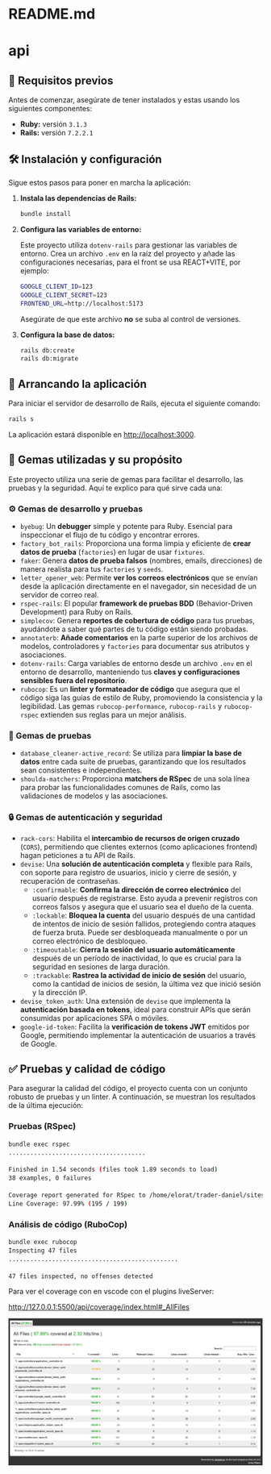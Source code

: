 
# README.md

# api

## 🚀 Requisitos previos

Antes de comenzar, asegúrate de tener instalados y estas usando los siguientes componentes:

  - **Ruby:** versión `3.1.3`
  - **Rails:** versión `7.2.2.1`

## 🛠️ Instalación y configuración

Sigue estos pasos para poner en marcha la aplicación:

1.  **Instala las dependencias de Rails:**

    ```bash
    bundle install
    ```

2.  **Configura las variables de entorno:**

    Este proyecto utiliza `dotenv-rails` para gestionar las variables de entorno. Crea un archivo `.env` en la raíz del proyecto y añade las configuraciones necesarias, para el front se usa REACT+VITE, por ejemplo:

    ```bash
    GOOGLE_CLIENT_ID=123
    GOOGLE_CLIENT_SECRET=123
    FRONTEND_URL=http://localhost:5173

    ```

    Asegúrate de que este archivo **no** se suba al control de versiones.

3.  **Configura la base de datos:**

    ```bash
    rails db:create
    rails db:migrate
    ```


## 🏃 Arrancando la aplicación

Para iniciar el servidor de desarrollo de Rails, ejecuta el siguiente comando:

```bash
rails s
```

La aplicación estará disponible en [http://localhost:3000](https://www.google.com/search?q=http://localhost:3000).

## 💎 Gemas utilizadas y su propósito

Este proyecto utiliza una serie de gemas para facilitar el desarrollo, las pruebas y la seguridad. Aquí te explico para qué sirve cada una:

### ⚙️ Gemas de desarrollo y pruebas

  - `byebug`: Un **debugger** simple y potente para Ruby. Esencial para inspeccionar el flujo de tu código y encontrar errores.
  - `factory_bot_rails`: Proporciona una forma limpia y eficiente de **crear datos de prueba** (`factories`) en lugar de usar `fixtures`.
  - `faker`: Genera **datos de prueba falsos** (nombres, emails, direcciones) de manera realista para tus `factories` y `seeds`.
  - `letter_opener_web`: Permite **ver los correos electrónicos** que se envían desde la aplicación directamente en el navegador, sin necesidad de un servidor de correo real.
  - `rspec-rails`: El popular **framework de pruebas BDD** (Behavior-Driven Development) para Ruby on Rails.
  - `simplecov`: Genera **reportes de cobertura de código** para tus pruebas, ayudándote a saber qué partes de tu código están siendo probadas.
  - `annotaterb`: **Añade comentarios** en la parte superior de los archivos de modelos, controladores y `factories` para documentar sus atributos y asociaciones.
  - `dotenv-rails`: Carga variables de entorno desde un archivo `.env` en el entorno de desarrollo, manteniendo tus **claves y configuraciones sensibles fuera del repositorio**.
  - `rubocop`: Es un **linter y formateador de código** que asegura que el código siga las guías de estilo de Ruby, promoviendo la consistencia y la legibilidad. Las gemas `rubocop-performance`, `rubocop-rails` y `rubocop-rspec` extienden sus reglas para un mejor análisis.

### 🧪 Gemas de pruebas

  - `database_cleaner-active_record`: Se utiliza para **limpiar la base de datos** entre cada suite de pruebas, garantizando que los resultados sean consistentes e independientes.
  - `shoulda-matchers`: Proporciona **matchers de RSpec** de una sola línea para probar las funcionalidades comunes de Rails, como las validaciones de modelos y las asociaciones.

### 🔒 Gemas de autenticación y seguridad

  - `rack-cors`: Habilita el **intercambio de recursos de origen cruzado** (`CORS`), permitiendo que clientes externos (como aplicaciones frontend) hagan peticiones a tu API de Rails.
  - `devise`: Una **solución de autenticación completa** y flexible para Rails, con soporte para registro de usuarios, inicio y cierre de sesión, y recuperación de contraseñas.
      - `:confirmable`: **Confirma la dirección de correo electrónico** del usuario después de registrarse. Esto ayuda a prevenir registros con correos falsos y asegura que el usuario sea el dueño de la cuenta.
      - `:lockable`: **Bloquea la cuenta** del usuario después de una cantidad de intentos de inicio de sesión fallidos, protegiendo contra ataques de fuerza bruta. Puede ser desbloqueada manualmente o por un correo electrónico de desbloqueo.
      - `:timeoutable`: **Cierra la sesión del usuario automáticamente** después de un período de inactividad, lo que es crucial para la seguridad en sesiones de larga duración.
      - `:trackable`: **Rastrea la actividad de inicio de sesión** del usuario, como la cantidad de inicios de sesión, la última vez que inició sesión y la dirección IP.
  - `devise_token_auth`: Una extensión de `devise` que implementa la **autenticación basada en tokens**, ideal para construir APIs que serán consumidas por aplicaciones SPA o móviles.
  - `google-id-token`: Facilita la **verificación de tokens JWT** emitidos por Google, permitiendo implementar la autenticación de usuarios a través de Google.

## ✅ Pruebas y calidad de código

Para asegurar la calidad del código, el proyecto cuenta con un conjunto robusto de pruebas y un linter. A continuación, se muestran los resultados de la última ejecución:

### **Pruebas (RSpec)**

```bash
bundle exec rspec
......................................

Finished in 1.54 seconds (files took 1.89 seconds to load)
38 examples, 0 failures

Coverage report generated for RSpec to /home/elorat/trader-daniel/sites/cube/api/coverage.
Line Coverage: 97.99% (195 / 199)
```

### **Análisis de código (RuboCop)**

```bash
bundle exec rubocop
Inspecting 47 files
...............................................

47 files inspected, no offenses detected
```

Para ver el coverage con en vscode con el plugins liveServer:

http://127.0.0.1:5500/api/coverage/index.html#_AllFiles

![Descripción de la imagen](public/index.png)